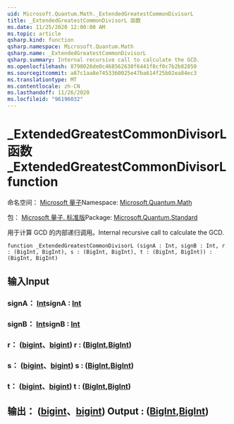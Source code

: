 ```yaml
---
uid: Microsoft.Quantum.Math._ExtendedGreatestCommonDivisorL
title: _ExtendedGreatestCommonDivisorL 函数
ms.date: 11/25/2020 12:00:00 AM
ms.topic: article
qsharp.kind: function
qsharp.namespace: Microsoft.Quantum.Math
qsharp.name: _ExtendedGreatestCommonDivisorL
qsharp.summary: Internal recursive call to calculate the GCD.
ms.openlocfilehash: 8798026de0c468562630f6441f8cf0c7b2b82850
ms.sourcegitcommit: a87c1aa8e7453360025e47ba614f25b02ea84ec3
ms.translationtype: MT
ms.contentlocale: zh-CN
ms.lasthandoff: 11/26/2020
ms.locfileid: "96196032"
---
```

# <a name="_extendedgreatestcommondivisorl-function"></a><span data-ttu-id="0905a-102">_ExtendedGreatestCommonDivisorL 函数</span><span class="sxs-lookup"><span data-stu-id="0905a-102">_ExtendedGreatestCommonDivisorL function</span></span>

<span data-ttu-id="0905a-103">命名空间： [Microsoft 量子](xref:Microsoft.Quantum.Math)</span><span class="sxs-lookup"><span data-stu-id="0905a-103">Namespace: [Microsoft.Quantum.Math](xref:Microsoft.Quantum.Math)</span></span>

<span data-ttu-id="0905a-104">包： [Microsoft 量子. 标准版](https://nuget.org/packages/Microsoft.Quantum.Standard)</span><span class="sxs-lookup"><span data-stu-id="0905a-104">Package: [Microsoft.Quantum.Standard](https://nuget.org/packages/Microsoft.Quantum.Standard)</span></span>


<span data-ttu-id="0905a-105">用于计算 GCD 的内部递归调用。</span><span class="sxs-lookup"><span data-stu-id="0905a-105">Internal recursive call to calculate the GCD.</span></span>

```qsharp
function _ExtendedGreatestCommonDivisorL (signA : Int, signB : Int, r : (BigInt, BigInt), s : (BigInt, BigInt), t : (BigInt, BigInt)) : (BigInt, BigInt)
```


## <a name="input"></a><span data-ttu-id="0905a-106">输入</span><span class="sxs-lookup"><span data-stu-id="0905a-106">Input</span></span>

### <a name="signa--int"></a><span data-ttu-id="0905a-107">signA： [Int](xref:microsoft.quantum.lang-ref.int)</span><span class="sxs-lookup"><span data-stu-id="0905a-107">signA : [Int](xref:microsoft.quantum.lang-ref.int)</span></span>




### <a name="signb--int"></a><span data-ttu-id="0905a-108">signB： [Int](xref:microsoft.quantum.lang-ref.int)</span><span class="sxs-lookup"><span data-stu-id="0905a-108">signB : [Int](xref:microsoft.quantum.lang-ref.int)</span></span>




### <a name="r--bigintbigint"></a><span data-ttu-id="0905a-109">r： ([bigint](xref:microsoft.quantum.lang-ref.bigint)、[bigint](xref:microsoft.quantum.lang-ref.bigint)) </span><span class="sxs-lookup"><span data-stu-id="0905a-109">r : ([BigInt](xref:microsoft.quantum.lang-ref.bigint),[BigInt](xref:microsoft.quantum.lang-ref.bigint))</span></span>




### <a name="s--bigintbigint"></a><span data-ttu-id="0905a-110">s： ([bigint](xref:microsoft.quantum.lang-ref.bigint)、[bigint](xref:microsoft.quantum.lang-ref.bigint)) </span><span class="sxs-lookup"><span data-stu-id="0905a-110">s : ([BigInt](xref:microsoft.quantum.lang-ref.bigint),[BigInt](xref:microsoft.quantum.lang-ref.bigint))</span></span>




### <a name="t--bigintbigint"></a><span data-ttu-id="0905a-111">t： ([bigint](xref:microsoft.quantum.lang-ref.bigint)、[bigint](xref:microsoft.quantum.lang-ref.bigint)) </span><span class="sxs-lookup"><span data-stu-id="0905a-111">t : ([BigInt](xref:microsoft.quantum.lang-ref.bigint),[BigInt](xref:microsoft.quantum.lang-ref.bigint))</span></span>





## <a name="output--bigintbigint"></a><span data-ttu-id="0905a-112">输出： ([bigint](xref:microsoft.quantum.lang-ref.bigint)、[bigint](xref:microsoft.quantum.lang-ref.bigint)) </span><span class="sxs-lookup"><span data-stu-id="0905a-112">Output : ([BigInt](xref:microsoft.quantum.lang-ref.bigint),[BigInt](xref:microsoft.quantum.lang-ref.bigint))</span></span>

